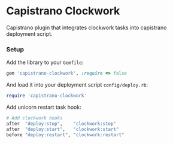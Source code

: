 # Capistrano Clockwork

Capistrano plugin that integrates clockwork tasks into capistrano deployment script.

### Setup

Add the library to your `Gemfile`:

```ruby
gem 'capistrano-clockwork', :require => false
```

And load it into your deployment script `config/deploy.rb`:

```ruby
require 'capistrano-clockwork'
```

Add unicorn restart task hook:

```ruby
# Add clockwork hooks
after  "deploy:stop",    "clockwork:stop"
after  "deploy:start",   "clockwork:start"
before "deploy:restart", "clockwork:restart"
```
